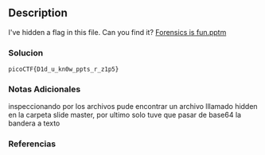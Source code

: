 ## Description
I've hidden a flag in this file. Can you find it? [Forensics is fun.pptm](https://mercury.picoctf.net/static/9a7436948cc502e9cacf5bc84d2cccb5/Forensics%20is%20fun.pptm)

### Solucion

```
picoCTF{D1d_u_kn0w_ppts_r_z1p5}
```
### Notas Adicionales
inspeccionando por los archivos pude encontrar un archivo lllamado hidden en la carpeta slide master, por ultimo solo tuve que pasar de base64 la bandera a texto 

### Referencias
